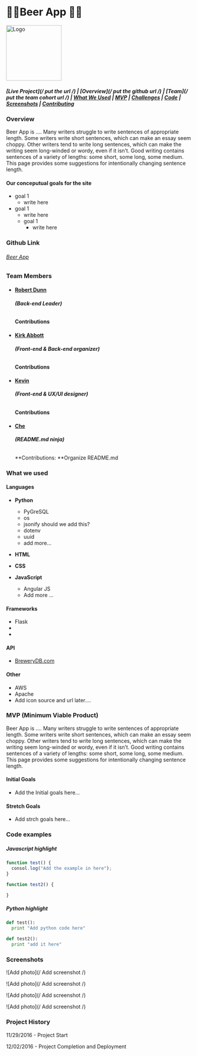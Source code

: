 # :beer::beer:**Beer App** :beer::beer:

<img src="static/img/logo_with_title.png" alt="Logo" width="150px"/>

##### [Live Project](/ put the url /)   |  [Overview](/ put the github url /)   |   [Team](/ put the team cohort url /)   |   [What We Used](https://github.com/DigitalCrafts-September-2016-Cohort/team_freedom_nerdreview#what-we-used)   |   [MVP](https://github.com/DigitalCrafts-September-2016-Cohort/team_freedom_nerdreview#mvp-minimum-viable-product)   |   [Challenges](https://github.com/DigitalCrafts-September-2016-Cohort/team_freedom_nerdreview#challenges--solutions)   |   [Code](https://github.com/DigitalCrafts-September-2016-Cohort/team_freedom_nerdreview#code-snippets)   | [Screenshots](https://github.com/DigitalCrafts-September-2016-Cohort/team_freedom_nerdreview#screenshots)   |   [Contributing](https://github.com/DigitalCrafts-September-2016-Cohort/team_freedom_nerdreview#contribute-to-nerd-review)

### Overview
Beer App is .... Many writers struggle to write sentences of appropriate length.  Some writers write short sentences, which can make an essay seem choppy.  Other writers tend to write long sentences, which can make the writing seem long-winded or wordy, even if it isn’t.  Good writing contains sentences of a variety of lengths: some short, some long, some medium.  This page provides some suggestions for intentionally changing sentence length.

#### Our conceputual goals for the site
* goal 1
  * write here
* goal 1
  * write here
  * goal 1
    * write here


### Github Link
###### [Beer App](https://github.com/KFarm93/Beer-App)


### Team Members

* #### [Robert Dunn](https://github.com/robdunn220)
  ###### **\(Back-end Leader)**
  **Contributions**

* #### [Kirk Abbott](https://github.com/kirkabbott1)
  ###### **\(Front-end & Back-end organizer)**
  **Contributions**

* #### [Kevin](https://github.com/KFarm93)
  ###### **\(Front-end & UX/UI designer)**
  **Contributions**

* #### [Che](https://github.com/CheBlankenship)
  ###### **\(README.md ninja)**
  **Contributions: **Organize README.md

### What we used
#### **Languages**
* **Python**
  * PyGreSQL
  * os
  * jsonify should we add this?
  * dotenv
  * uuid
  * add more...


* **HTML**

* **CSS**

* **JavaScript**
  * Angular JS
  * Add more ...

#### **Frameworks**
  * Flask
  *
  *

#### API
  * [BreweryDB.com](http://www.brewerydb.com/)


#### Other
  * AWS
  * Apache
  * Add icon source and url later....


### MVP (Minimum Viable Product)
Beer App is .... Many writers struggle to write sentences of appropriate length.  Some writers write short sentences, which can make an essay seem choppy.  Other writers tend to write long sentences, which can make the writing seem long-winded or wordy, even if it isn’t.  Good writing contains sentences of a variety of lengths: some short, some long, some medium.  This page provides some suggestions for intentionally changing sentence length.

#### **Initial Goals**
  * Add the Initial goals here...

#### **Stretch Goals**
  * Add strch goals here...




### Code examples
##### Javascript highlight
```JavaScript
function test() {
  consol.log("Add the example in here");
}

function test2() {

}
```

##### Python highlight
```Python
def test():
  print "Add python code here"

def test2():
  print "add it here"
```

### Screenshots
![Add photo](/ Add screenshot /)

![Add photo](/ Add screenshot /)

![Add photo](/ Add screenshot /)

![Add photo](/ Add screenshot /)



### Project History
11/29/2016 - Project Start

12/02/2016 - Project Completion and Deployment
